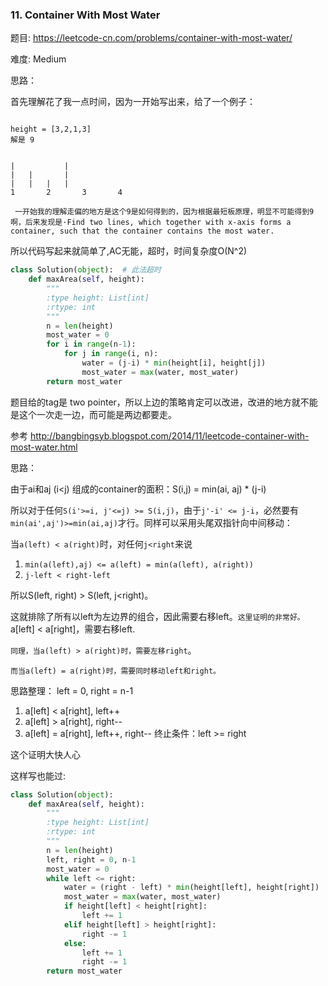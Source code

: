 ### 11. Container With Most Water



题目:
<https://leetcode-cn.com/problems/container-with-most-water/>


难度:
Medium

思路：


首先理解花了我一点时间，因为一开始写出来，给了一个例子：

```

height = [3,2,1,3]
解是 9


|			|
|	|		|
|	|	|	|
1       2       3       4
    
 一开始我的理解走偏的地方是这个9是如何得到的，因为根据最短板原理，明显不可能得到9啊，后来发现是·Find two lines, which together with x-axis forms a container, such that the container contains the most water.
```

所以代码写起来就简单了,AC无能，超时，时间复杂度O(N^2)


```py
class Solution(object):  # 此法超时
    def maxArea(self, height):
        """
        :type height: List[int]
        :rtype: int
        """
        n = len(height)
        most_water = 0
        for i in range(n-1):
            for j in range(i, n):
                water = (j-i) * min(height[i], height[j])
                most_water = max(water, most_water)
        return most_water

```

题目给的tag是 two pointer，所以上边的策略肯定可以改进，改进的地方就不能是这个一次走一边，而可能是两边都要走。



参考 <http://bangbingsyb.blogspot.com/2014/11/leetcode-container-with-most-water.html>


思路：

由于ai和aj (i<j) 组成的container的面积：S(i,j) = min(ai, aj) * (j-i)

所以对于任何```S(i'>=i, j'<=j) >= S(i,j)```，由于```j'-i' <= j-i```，必然要有```min(ai',aj')>=min(ai,aj)```才行。同样可以采用头尾双指针向中间移动：

当```a(left) < a(right)```时，对任何```j<right```来说

1. ```min(a(left),aj) <= a(left) = min(a(left), a(right))```
2. ```j-left < right-left```

所以S(left, right) > S(left, j<right)。

这就排除了所有以left为左边界的组合，因此需要右移left。`这里证明的非常好。` a[left] < a[right]，需要右移left.

`同理，当a(left) > a(right)时，需要左移right`。

`而当a(left) = a(right)时，需要同时移动left和right。`

思路整理：
left = 0, right = n-1
1. a[left] < a[right], left++
2. a[left] > a[right], right--
3. a[left] = a[right], left++, right--
终止条件：left >= right

这个证明大快人心


这样写也能过:


```python
class Solution(object):
    def maxArea(self, height):
        """
        :type height: List[int]
        :rtype: int
        """
        n = len(height)
        left, right = 0, n-1
        most_water = 0
        while left <= right:
            water = (right - left) * min(height[left], height[right])
            most_water = max(water, most_water)
            if height[left] < height[right]:
                left += 1
            elif height[left] > height[right]:
                right -= 1
            else:
                left += 1
                right -= 1
        return most_water
        
```
